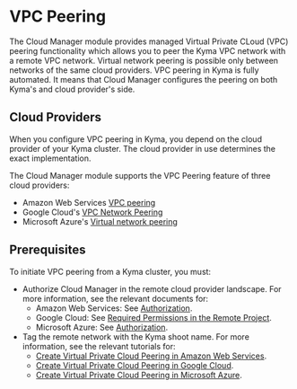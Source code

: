 # VPC Peering

The Cloud Manager module provides managed Virtual Private CLoud (VPC) peering functionality which allows you to peer the Kyma VPC network with a remote VPC network. Virtual network peering is possible only between networks of the same cloud providers. VPC peering in Kyma is fully automated. It means that Cloud Manager configures the peering on both Kyma's and cloud provider's side.

## Cloud Providers

When you configure VPC peering in Kyma, you depend on the cloud provider of your Kyma cluster. The cloud provider in use determines the exact implementation.

The Cloud Manager module supports the VPC Peering feature of three cloud providers:

* Amazon Web Services [VPC peering](https://docs.aws.amazon.com/vpc/latest/peering/what-is-vpc-peering.html)
* Google Cloud's [VPC Network Peering](https://cloud.google.com/vpc/docs/vpc-peering)
* Microsoft Azure's [Virtual network peering](https://learn.microsoft.com/en-us/azure/virtual-network/virtual-network-peering-overview)

## Prerequisites

To initiate VPC peering from a Kyma cluster, you must:

* Authorize Cloud Manager in the remote cloud provider landscape. For more information, see the relevant documents for:
  * Amazon Web Services: See [Authorization](./resources/04-30-10-aws-vpc-peering.md#authorization).
  * Google Cloud: See [Required Permissions in the Remote Project](./resources/04-30-20-gcp-vpc-peering.md).
  * Microsoft Azure: See [Authorization](./resources/04-30-30-azure-vpc-peering.md).
* Tag the remote network with the Kyma shoot name. For more information, see the relevant tutorials for:
  * [Create Virtual Private Cloud Peering in Amazon Web Services](./tutorials/01-30-10-aws-vpc-peering.md).
  * [Create Virtual Private Cloud Peering in Google Cloud](./tutorials/01-30-20-gcp-vpc-peering.md).
  * [Create Virtual Private Cloud Peering in Microsoft Azure](./tutorials/01-30-30-azure-vpc-peering.md).
